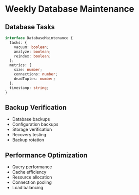 
# Weekly Database Maintenance

## Database Tasks
```typescript
interface DatabaseMaintenance {
  tasks: {
    vacuum: boolean;
    analyze: boolean;
    reindex: boolean;
  };
  metrics: {
    size: number;
    connections: number;
    deadTuples: number;
  };
  timestamp: string;
}
```

## Backup Verification
- Database backups
- Configuration backups
- Storage verification
- Recovery testing
- Backup rotation

## Performance Optimization
- Query performance
- Cache efficiency
- Resource allocation
- Connection pooling
- Load balancing
